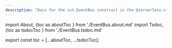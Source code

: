 ```yaml
---
description: "Docs for the sst.EventBus construct in the @serverless-stack/resources package"
---
```

import About, {toc as aboutToc } from './EventBus.about.md'
import Tsdoc, {toc as tsdocToc } from './EventBus.tsdoc.md'

<About />
<Tsdoc />

export const toc = [...aboutToc, ...tsdocToc];